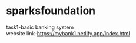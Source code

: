 # sparksfoundation
task1-basic banking system<br/>
website link-https://mybank1.netlify.app/index.html
